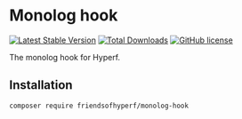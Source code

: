 # Monolog hook

[![Latest Stable Version](https://poser.pugx.org/friendsofhyperf/monolog-hook/version.png)](https://packagist.org/packages/friendsofhyperf/monolog-hook)
[![Total Downloads](https://poser.pugx.org/friendsofhyperf/monolog-hook/d/total.png)](https://packagist.org/packages/friendsofhyperf/monolog-hook)
[![GitHub license](https://img.shields.io/github/license/friendsofhyperf/monolog-hook)](https://github.com/friendsofhyperf/monolog-hook)

The monolog hook for Hyperf.

## Installation

```bash
composer require friendsofhyperf/monolog-hook
```

